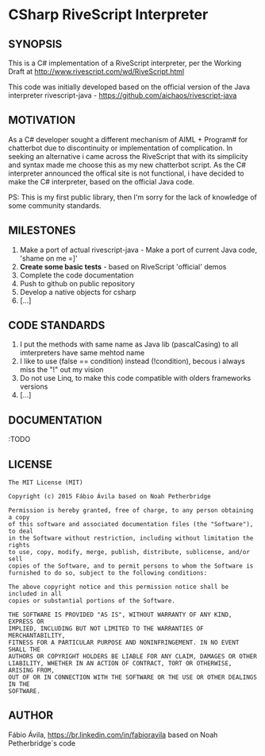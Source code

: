 # CSharp RiveScript Interpreter

## SYNOPSIS

This is a C# implementation of a RiveScript interpreter, per the Working Draft
at http://www.rivescript.com/wd/RiveScript.html

This code was initially developed based on the official version of the Java interpreter
rivescript-java - https://github.com/aichaos/rivescript-java

## MOTIVATION

As a C# developer sought a different mechanism of AIML + Program# for chatterbot due to
discontinuity or implementation of complication.
In seeking an alternative i came across the RiveScript that with its simplicity and syntax
made me choose this as my new chatterbot script.
As the C# interpreter announced the offical site is not functional, i have decided to make
the C# interpreter, based on the official Java code.

PS: This is my first public library, then I'm sorry for the lack of knowledge of some community standards.

## MILESTONES

1. Make a port of actual rivescript-java - Make a port of current Java code, 'shame on me =]'
2. **Create some basic tests** - based on RiveScript 'official' demos
3. Complete the code documentation
4. Push to github on public repository
5. Develop a native objects for csharp
6. [...]


## CODE STANDARDS
1. I put the methods with same name as Java lib (pascalCasing) to all imterpreters have same mehtod name
2. I like to use (false == condition) instead (!condition), becous i always miss the "!" out my vision
3. Do not use Linq, to make this code compatible with olders frameworks versions
4. [...]


## DOCUMENTATION

:TODO


## LICENSE

```
The MIT License (MIT)

Copyright (c) 2015 Fábio Ávila based on Noah Petherbridge 

Permission is hereby granted, free of charge, to any person obtaining a copy
of this software and associated documentation files (the "Software"), to deal
in the Software without restriction, including without limitation the rights
to use, copy, modify, merge, publish, distribute, sublicense, and/or sell
copies of the Software, and to permit persons to whom the Software is
furnished to do so, subject to the following conditions:

The above copyright notice and this permission notice shall be included in all
copies or substantial portions of the Software.

THE SOFTWARE IS PROVIDED "AS IS", WITHOUT WARRANTY OF ANY KIND, EXPRESS OR
IMPLIED, INCLUDING BUT NOT LIMITED TO THE WARRANTIES OF MERCHANTABILITY,
FITNESS FOR A PARTICULAR PURPOSE AND NONINFRINGEMENT. IN NO EVENT SHALL THE
AUTHORS OR COPYRIGHT HOLDERS BE LIABLE FOR ANY CLAIM, DAMAGES OR OTHER
LIABILITY, WHETHER IN AN ACTION OF CONTRACT, TORT OR OTHERWISE, ARISING FROM,
OUT OF OR IN CONNECTION WITH THE SOFTWARE OR THE USE OR OTHER DEALINGS IN THE
SOFTWARE.
```

## AUTHOR

Fábio Ávila, https://br.linkedin.com/in/fabioravila 
based on Noah Petherbridge´s code